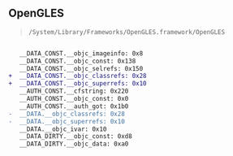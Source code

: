 ## OpenGLES

> `/System/Library/Frameworks/OpenGLES.framework/OpenGLES`

```diff

   __DATA_CONST.__objc_imageinfo: 0x8
   __DATA_CONST.__objc_const: 0x138
   __DATA_CONST.__objc_selrefs: 0x150
+  __DATA_CONST.__objc_classrefs: 0x28
+  __DATA_CONST.__objc_superrefs: 0x10
   __AUTH_CONST.__cfstring: 0x220
   __AUTH_CONST.__objc_const: 0x0
   __AUTH_CONST.__auth_got: 0x1b0
-  __DATA.__objc_classrefs: 0x28
-  __DATA.__objc_superrefs: 0x10
   __DATA.__objc_ivar: 0x10
   __DATA_DIRTY.__objc_const: 0xd8
   __DATA_DIRTY.__objc_data: 0xa0

```
